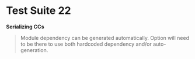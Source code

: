 # Test Suite 22

**Serializing CCs**

> Module dependency can be generated automatically. Option will need to be there to use both hardcoded dependency and/or auto-generation.